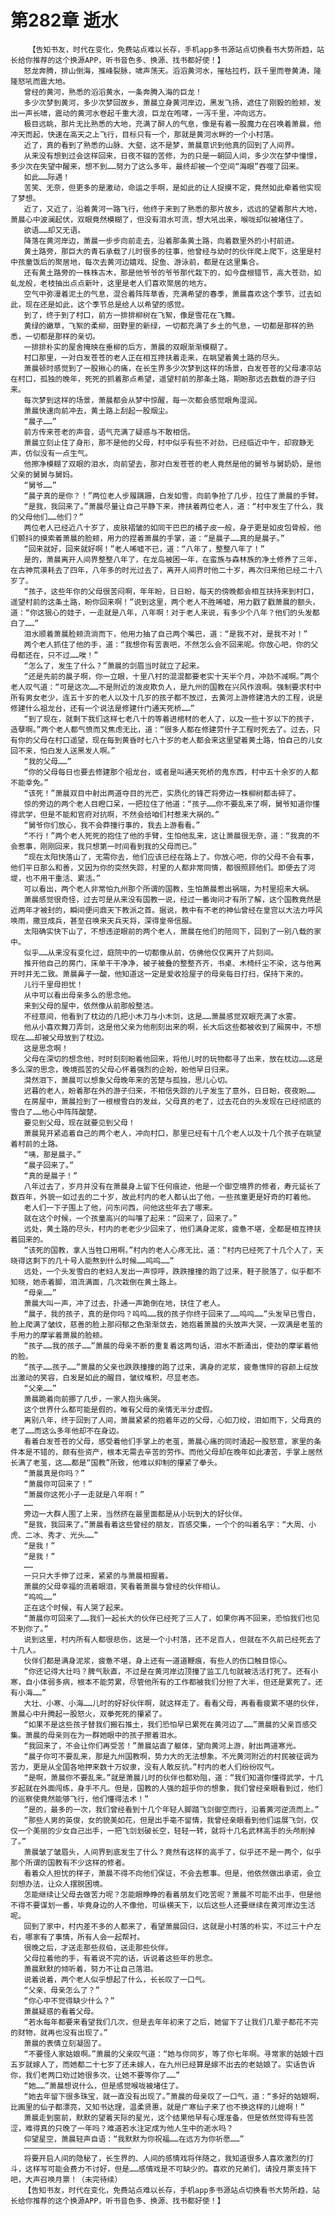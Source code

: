 # 第282章 逝水
        【告知书友，时代在变化，免费站点难以长存，手机app多书源站点切换看书大势所趋，站长给你推荐的这个换源APP，听书音色多、换源、找书都好使！】
       怒龙奔腾，排山倒海，推峰裂脉，啸声荡天。滔滔黄河水，摧枯拉朽，跃千里而卷黄涛，隆隆怒吼而震大地。
       曾经的黄河，熟悉的滔滔黄水，一条奔腾入海的巨龙！
       多少次梦到黄河，多少次梦回故乡，萧晨立身黄河岸边，黑发飞扬，遮住了刚毅的脸颊，发出一声长啸，震动的黄河水卷起千重大浪，巨龙在咆哮，一泻千里，冲向远方。
       极目远眺，那片无比熟悉的大地，充满了醉人的气息，像是有着一股魔力在召唤着萧晨，他冲天而起，快速在高天之上飞行，目标只有一个，那就是黄河水畔的一个小村落。
       近了，真的看到了熟悉的山脉、大壑，这不是梦，萧晨意识到他真的回到了人间界。
       从来没有想到过会这样回来，日夜不辍的苦修，为的只是一朝回人间，多少次在梦中憧憬，多少次在失望中醒来，想不到……努力了这么多年，最终却被一个空间“海眼”吞噬了回来。
       如此……际遇！
       苦笑、无奈，但更多的是激动，命运之手啊，是如此的让人捉摸不定，竟然如此牵着他实现了梦想。
       近了，又近了，沿着黄河一路飞行，他终于来到了熟悉的那片故乡，远远的望着那片大地，萧晨心中波澜起伏，双眼竟然模糊了，但没有泪水可流，想大吼出来，喉咙却似被堵住了。
       欲语……却又无语。
       降落在黄河岸边，萧晨一步步向前走去，沿着那条黄土路，向着数里外的小村前进。
       黄土路旁，那巨大的青石承载了儿时很多的往事，他曾经与幼时的伙伴爬上爬下，这里是村中孩童饭后的聚居地，每次去黄河边嬉戏、捉鱼、游泳前，都是在这里集合。
       还有黄土路旁的一株株古木，那是他爷爷的爷爷那代栽下的，如今盘根错节，高大苍劲，如虬龙般，老枝抽出点点新叶，这里是老人们喜欢聚居的地方。
       空气中弥漫着泥土的气息，混合着阵阵草香，充满希望的春季，萧晨喜欢这个季节，过去如此，现在还是如此，这个季节总是给人以希望的感觉。
       到了，终于到了村口，前方一排排柳树在飞絮，像是雪花在飞舞。
       黄绿的嫩草，飞絮的柔柳，田野里的新绿，一切都充满了乡土的气息，一切都是那样的熟悉，一切都是那样的亲切。
       一排排朴实的屋舍掩映在垂柳的后方，萧晨的双眼渐渐模糊了。
       村口那里，一对白发苍苍的老人正在相互搀扶着走来，在眺望着黄土路的尽头。
       萧晨顿时感觉到了一股揪心的痛，在长生界多少次梦到这样的场景，白发苍苍的父母凄凉站在村口，孤独的晚年，死死的抓着那点希望，遥望村前的那条土路，期盼那远去数载的游子归来。
       每次梦到这样的场景，萧晨都会从梦中惊醒，每一次都会感觉眼角湿润。
       萧晨快速向前冲去，黄土路上刮起一股烟尘。
       “晨子……”
       前方传来苍老的声音，语气充满了疑惑与不敢相信。
       萧晨立刻止住了身形，那不是他的父母，村中似乎有些不对劲，已经临近中午，却寂静无声，仿似没有一点生气。
       他擦净模糊了双眼的泪水，向前望去，那对白发苍苍的老人竟然是他的舅爷与舅奶奶，是他父亲的舅舅与舅妈。
       “舅爷……”
       “晨子真的是你？！”两位老人步履蹒跚，白发如雪，向前争抢了几步，拉住了萧晨的手臂。
       “是我，我回来了。”萧晨尽量让自己平静下来，搀扶着两位老人，道：“村中发生了什么，我的父母他们……他们？”
       两位老人已经近八十岁了，皮肤褶皱的如同干巴巴的橘子皮一般，身子更是如皮包骨般，他们颤抖的摸索着萧晨的脸颊，用力的捏着萧晨的手掌，道：“是晨子……真的是晨子。”
       “回来就好，回来就好啊！”老人唏嘘不已，道：“八年了，整整八年了！”
       是的，萧晨离开人间界整整八年了，在龙岛被困一年，在蛮族与森林族的净土修养了三年，在古神荒漠耗去了四年，八年多的时光过去了，离开人间界时他二十岁，再次归来他已经二十八岁了。
       “孩子，这些年你的父母很苦闷啊，年年盼，日日盼，每天的傍晚都会相互扶持来到村口，遥望村前的这条土路，盼你回来啊！”说到这里，两个老人不胜唏嘘，用力戳了戳萧晨的额头，道：“你这狠心的娃子，一走就是八年，八年啊！对于老人来说，有多少个八年？他们的头发都白了……”
       泪水顺着萧晨脸颊流淌而下，他用力抽了自己两个嘴巴，道：“是我不对，是我不对！”
       两个老人抓住了他的手，道：“我想你有苦衷吧，不然怎么会不回来呢。你放心吧，你的父母都还在，只不过……唉！”
       “怎么了，发生了什么？”萧晨的剑眉当时就立了起来。
       “还是先前的晨子啊，你一立眼，十里八村的混混都要老实十天半个月，冲劲不减啊。”两个老人叹气道：“可是这次……不是附近的泼皮欺负人，是九州的国教在兴风作浪啊。强制要求村中所有男女老少，连五十岁的老人以及十几岁的孩子都不放过，去黄河上游修建浩大的工程，说是修建什么祖龙台，还有一个说法是修建什门通天死桥……”
       “到了现在，就剩下我们这样七老八十的等着进棺材的老人了，以及一些十岁以下的孩子，造孽啊。”两个老人都气愤而又焦虑无比，道：“很多人都在修建劳什子工程时死去了。过去，只有你的父母在村口遥望，现在每到黄昏时七八十岁的老人都会来这里望着黄土路，怕自己的儿女回不来，怕白发人送黑发人啊。”
       “我的父母……”
       “你的父母每日也要去修建那个祖龙台，或者是叫通天死桥的鬼东西，村中五十余岁的人都不能幸免。”
       “该死！”萧晨双目中射出两道夺目的光芒，实质化的锋芒将旁边一株柳树都击碎了。
       惊的旁边的两个老人目瞪口呆，一把拉住了他道：“孩子……你不要乱来了啊，舅爷知道你懂得武学，但是不能和官府对抗啊，不然会给咱们村惹来大祸的。”
       “舅爷你们放心，我不会莽撞行事的，我去上游看看。”
       “不行！”两个老人死死的抱住了他的手臂，生怕他乱来，这让萧晨很无奈，道：“我真的不会惹事，刚刚回来，我只想第一时间看到我的父母而已。”
       “现在太阳快落山了，无需你去，他们应该已经在路上了。你放心吧，你的父母不会有事，他们平日那么和善，又因为你的突然失踪，村里的人都非常同情，都很照顾他们。即便去了河堤，也不用干重活、累活。”
       可以看出，两个老人非常怕九州那个所谓的国教，生怕萧晨惹出祸端，为村里招来大祸。
       萧晨感觉很奇怪，过去可是从来没有国教一说，经过一番询问才有所了解，这个国教竟然是近两年才被封的，瞬间便问鼎天下教派之首。据说，教中有不老的神仙曾经在皇宫以大法力呼风唤雨，撒豆成兵，甚至召唤来天兵天将，深得皇帝信服。
       太阳确实快下山了，不想违逆眼前的两个老人，萧晨在他们的陪同下，回到了一别八载的家中。
       似乎……从来没有变化过，庭院中的一切都像从前，仿佛他仅仅离开了片刻间。
       推开他自己的房门，床单干干净净，被子被叠的整整齐齐，书桌、木椅纤尘不染，这与他离开时并无二致。萧晨鼻子一酸，他知道这一定是爱收拾屋子的母亲每日打扫，保持下来的。
       儿行千里母担忧！
       从中可以看出母亲多么的思念他。
       来到父母的屋中，依然像从前那般整洁。
       不经意间，他看到了枕边的几把小木刀与小木剑，这是……萧晨感觉双眼充满了水雾。
       他从小喜欢舞刀弄剑，这是他父亲为他削刻出来的啊，长大后这些都被收到了厢房中，不想现在……却被父母放到了枕边。
       这是思念啊！
       父母在深切的想念他，时时刻刻盼着他回来，将他儿时的玩物都寻了出来，放在枕边……这是多么深的思念，晚境孤苦的父母心怀着强烈的企盼，盼他早日归来。
       潸然泪下，萧晨可以想象父母晚年来的苦楚与孤独，思儿心切。
       迟暮的老人，盼着那在外的游子归来，不相信失踪的儿子发生了意外，日日盼，夜夜盼……
       在房屋中，萧晨捡到了一根根雪白的发丝，父母真的老了，过去花白的头发现在已经彻底的雪白了……他心中阵阵酸楚。
       要见到父母，现在就要见到父母！
       萧晨晃开紧追着自己的两个老人，冲向村口，那里已经有十几个老人以及十几个孩子在眺望着村前的土路。
       “咦，那是晨子。”
       “晨子回来了。”
       “真的是晨子！”
       八年过去了，岁月并没有在萧晨身上留下任何痕迹，他是一个御空境界的修者，寿元延长了数百年，外貌一如过去的二十岁，故此村内的老人都认出了他，一些孩童更是好奇的盯着他。
       老人们一下子围上了他，问东问西，问他这些年去了哪来。
       就在这个时候，一个孩童高兴的叫嚷了起来：“回来了，回来了。”
       远处，黄土路的尽头，村内的老老少少回来了，他们满身泥浆，疲惫不堪，全都是相互搀扶着回来的。
       “该死的国教，拿人当牲口用啊。”村内的老人心疼无比，道：“村内已经死了十几个人了，天晓得这剩下的几十号人能熬到什么时候……呜呜……”
       远处，一个头发雪白的老妇人发出一声惊呼，跌跌撞撞的跑了过来，鞋子脱落了，似乎都不知晓，她赤着脚，泪流满面，几次栽倒在黄土路上。
       “母亲……”
       萧晨大叫一声，冲了过去，扑通一声跪倒在地，扶住了老人。
       “晨子，我的孩子，真的是你吗？呜呜……我的孩子你终于回来了……呜呜……”头发早已雪白，脸上爬满了皱纹，慈善的脸上那闷郁之色渐渐敛去，她抱着萧晨的头放声大哭，一双满是老茧的手用力的摩挲着萧晨的脸颊。
       “孩子……我的孩子……”萧晨的母亲不断的重复着这两句话，泪水不断涌出，使劲的摩挲着他的脸。
       “孩子……孩子……”萧晨的父亲也跌跌撞撞的跑了过来，满身的泥浆，疲惫憔悴的容颜上绽放出激动的笑容，白发是如此的醒目，皱纹堆积，尽显老态。
       “父亲……”
       萧晨跪着向前挪了几步，一家人抱头痛哭。
       这个世界什么都可能是假的，唯有父母的亲情无半分虚假。
       离别八年，终于回到了人间，萧晨紧紧的抱着年迈的父母，心如刀绞，泪如雨下，父母真的老了……而这么多年他却不在身边。
       看着白发苍苍的父母，感受着他们手掌上的老茧，萧晨心痛的同时涌起一股怒意，家里的条件本是不错的，颇有些资产，根本无需去辛苦的劳作。而他父母却在晚年如此凄苦，手掌上居然长满了老茧，这……都是“国教”所致，他难以抑制的攥紧了拳头。
       “萧晨真是你吗？”
       “萧晨你可回来了！”
       “萧晨你这死小子一走就是八年啊！”
       ……
       旁边一大群人围了上来，当然挤在最里面都是从小玩到大的好伙伴。
       “是我，我回来了。”萧晨看着这些曾经的朋友，百感交集，一个个的叫着名字：“大周、小虎、二冰、秀才、光头……”
       “是我！”
       “是我！”
       ……
       一只只大手伸了过来，紧紧的与萧晨相握着。
       萧晨的父母幸福的流着眼泪，笑看着萧晨与曾经的伙伴相认。
       “呜呜……”
       正在这个时候，有人哭了起来。
       “萧晨你可回来了……我们一起长大的伙伴已经死了三人了，如果你再不回来，恐怕我们也见不到你了。”
       说到这里，村内所有人都很悲伤，这是一个小村落，还不足百人，但就在不久前已经死去了十几人。
       伙伴们都是满身泥浆，疲惫不堪，身上还有一道道鞭痕，有些人的伤口触目惊心。
       “你还记得大壮吗？脾气耿直，不过是在黄河岸边顶撞了监工几句就被活活打死了。还有小寒，自小体弱多病，根本不能劳累，尽管他所有的工作都被我们分担了大半，但还是累死了。还有小海……”
       大壮、小寒、小海……儿时的好好伙伴啊，就这样走了。看看父母，再看看疲累不堪的伙伴，萧晨心中升腾起一股怒火，双拳死死的攥紧了。
       “如果不是这些孩子替我们搬石推土，我们恐怕早已累死在黄河边了……”萧晨的父亲百感交集。萧晨的母亲则在为一群她眼中的孩子擦着泪水。
       “我回来了，不会让你们再受苦！”萧晨站直了躯体，望向黄河上游，射出两道寒光。
       “晨子你可不要乱来，那是九州国教啊，势力大的无法想象。不光黄河附近的村民被征调为苦力，更是从全国各地押来数十万奴隶，没有人敢反抗。”村内的老人们纷纷叹气。
       “是啊，萧晨你不要乱来。”就是萧晨儿时的伙伴也都劝阻，道：“我们知道你懂得武学，十几岁起就在外面闯练，身手不凡。但是，国教的人强的超乎你的想象，我们曾经亲眼看到过，他们的巡察使竟然能够飞行，他们懂得法术！”
       “是的，最多的一次，我们曾经看到十几个年轻人脚踏飞剑御空而行，沿着黄河逆流而上。”
       “那些人男的英俊，女的貌美如花，但是出手毫不留情，我曾经亲眼看到他们运展飞剑，仅仅一个美丽的少女自己出手，一把飞剑划破长空，轻轻一转，就将十几名武林高手的头颅削掉了。”
       萧晨皱了皱眉头，人间界到底发生了什么？竟然有这样的高手了，似乎还不是一两个，似乎那个所谓的国教有不少这样的修者。
       看着众人担忧的样子，萧晨不得不向他们保证，不会去惹事。但是，他依然做出承诺，会立刻想办法，让众人摆脱困境。
       怎能继续让父母去做苦力呢？怎能眼睁睁的看着朋友们吃苦呢？萧晨不可能不出手，但是他不得不要谋划一番，毕竟身边的人不像他，可纵横天下，以后这些人还要继续在黄河岸边生活呢。
       回到了家中，村内差不多的人都来了，看望萧晨回归，这就是小村落的朴实，不过三十户左右，哪家有了事情，所有人会一起帮衬。
       很晚之后，才送走那些叔伯，送走那些伙伴。
       父母拉着他的手，有着说不完的话，诉说着这些年的思念。
       萧晨默默的倾听着，努力不让自己落泪。
       说着说着，两个老人似乎想起了什么，长长叹了一口气。
       “父亲、母亲怎么了？”
       “你心中不觉得缺少什么？”
       萧晨疑惑的看着父母。
       “若水每年都要来看望我们几次，但是去年年初来了之后，她留下了让我们几辈子都花不完的财物，就再也没有出现了。”
       萧晨的表情立刻凝固了。
       “不要怪人家姑娘啊。”萧晨的父亲叹气道：“她与你同岁，等了你七年啊。寻常家的姑娘十四五岁就嫁人了，而她都二十七岁了还未嫁人，在九州已经算是嫁不出去的老姑娘了。实话告诉你，我们老两口劝过她很多次，让她不要等你了……”
       “她……”萧晨想说什么，但是感觉喉咙被堵住了。
       “她去年留下很多珠宝，就一直没有出现了。”萧晨的母亲叹了一口气，道：“多好的姑娘啊，比画里的仙子都漂亮，又知书达理，温柔贤惠，就是广寒仙子来了也不换这样的儿媳啊！”
       萧晨走到窗前，默默的望着天际的星光，这个结果他早有心理准备，但是依然觉得有些苦涩，难得真的只晚了一年吗？难道若水注定成为他人生中的逝水吗？
       仰望星空，萧晨轻声自语：“我默默为你祝福……在远方为你祈愿……”
       ————————————————————————
       将要开启人间的隐秘了，长生界的、人间的感情戏将伴随之，我知道很多人喜欢激烈的打斗，这样写可能会费力不讨好，但是……感情戏是不可缺少的。喜欢的兄弟们，请投月票支持下吧，大声召唤月票！（未完待续）
       【告知书友，时代在变化，免费站点难以长存，手机app多书源站点切换看书大势所趋，站长给你推荐的这个换源APP，听书音色多、换源、找书都好使！】